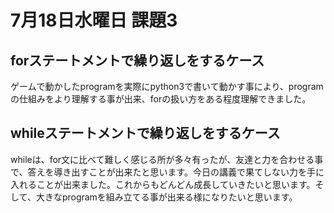 # 7月18日水曜日 課題3

## forステートメントで繰り返しをするケース
ゲームで動かしたprogramを実際にpython3で書いて動かす事により、programの仕組みをより理解する事が出来、forの扱い方をある程度理解できました。

## whileステートメントで繰り返しをするケース
whileは、for文に比べて難しく感じる所が多々有ったが、友達と力を合わせる事で、答えを導き出すことが出来たと思います。今日の講義で果てしない力を手に入れることが出来ました。これからもどんどん成長していきたいと思います。そして、大きなprogramを組み立てる事が出来る様になりたいと思います。
